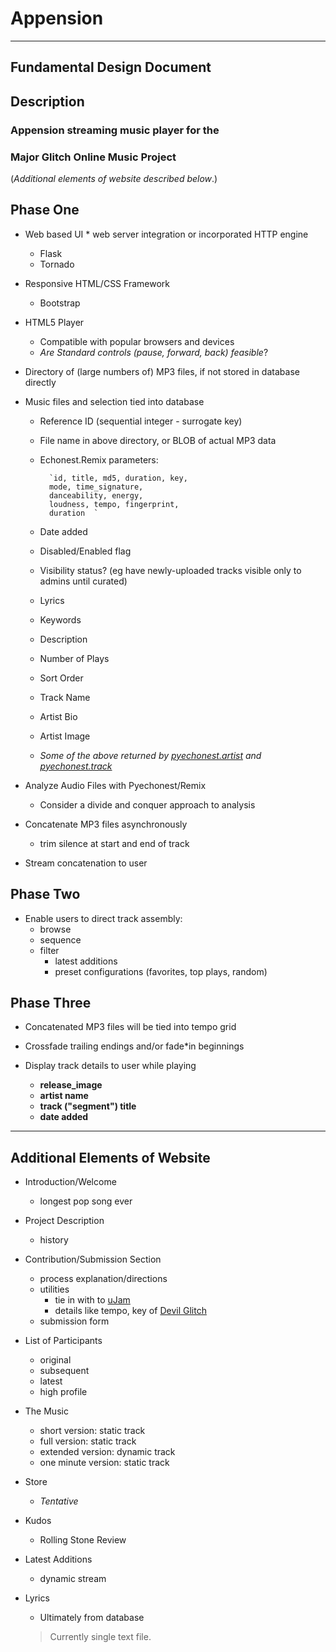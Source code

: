 # Appension 

- - - - - - - - - - - - - - - - -
## Fundamental Design Document

## Description

### Appension streaming music player for the   
### Major Glitch Online Music Project

(_Additional elements of website described below_.)

## Phase One

* Web based UI * web server integration or incorporated HTTP engine
    * Flask
    * Tornado
    
* Responsive HTML/CSS Framework
    * Bootstrap
    
* HTML5 Player
    * Compatible with popular browsers and devices
    * _Are Standard controls (pause, forward, back) feasible_?
     
* Directory of (large numbers of) MP3 files, if not stored in database directly

* Music files and selection tied into database
    * Reference ID (sequential integer - surrogate key)
    * File name in above directory, or BLOB of actual MP3 data
    * Echonest.Remix parameters:
    
            `id, title, md5, duration, key,   
            mode, time_signature,  
            danceability, energy,  
            loudness, tempo, fingerprint,  
            duration  `
        
    * Date added
    * Disabled/Enabled flag
    * Visibility status? (eg have newly-uploaded tracks visible only to admins until curated)
    * Lyrics
    * Keywords
    * Description
    * Number of Plays
    * Sort Order
    * Track Name
    * Artist Bio
    * Artist Image
    * _Some of the above returned by [pyechonest.artist][p.artist] and [pyechonest.track][p.track]_

* Analyze Audio Files with Pyechonest/Remix
    * Consider a divide and conquer approach to analysis

* Concatenate MP3 files asynchronously
    * trim silence at start and end of track
    
* Stream concatenation to user


## Phase Two


* Enable users to direct track assembly:
    * browse
    * sequence
    * filter
        * latest additions
        * preset configurations (favorites, top plays, random)
    
## Phase Three

    
* Concatenated MP3 files will be tied into tempo grid

* Crossfade trailing endings and/or fade*in beginnings

* Display track details to user while playing
    * __release_image__
    * __artist name__
    * __track ("segment") title__
    * __date added__

- - - - - - - - - - - - - - - - -

## Additional Elements of Website


* Introduction/Welcome
    * longest pop song ever

* Project Description
    * history

* Contribution/Submission Section
    * process explanation/directions
    * utilities
        * tie in with to [uJam](www.ujam.com)
        * details like tempo, key of [Devil Glitch](www.devilglitch.net)
    * submission form
    
* List of Participants
	* original
	* subsequent
	* latest
	* high profile
	
* The Music
	* short version: static track
	* full version: static track
	* extended version: dynamic track
	* one minute version: static track
	
* Store
	* _Tentative_
	
* Kudos
	* Rolling Stone Review
	
* Latest Additions
    * dynamic stream
    
* Lyrics
    * Ultimately from database
    >Currently single text file.
    
 
 [p.artist]: https://github.com/echonest/pyechonest/blob/master/pyechonest/artist.py
 [p.track]: http://echonest.github.io/pyechonest/track.html